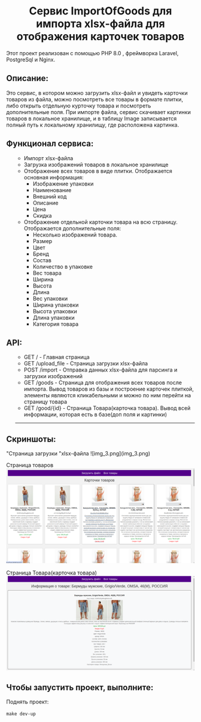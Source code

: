  <h1 align="center">Сервис ImportOfGoods для импорта xlsx-файла для отображения карточек товаров</h1>
  <p> Этот проект реализован с помощью PHP 8.0 , фреймворка Laravel, PostgreSql и Nginx.
 <h2>Описание:</h2>
  <p> Это сервис, в котором можно загрузить xlsx-файл и увидеть карточки товаров из файла, можно посмотреть все товары в формате плитки, либо открыть отдельную курточку товара и посмотреть дополнительные поля.
При импорте файла, сервис скачивает картинки товаров в локальное хранилище, и в таблицу Image записывается полный путь к локальному хранилищу, где расположена картинка.
<h2>Функционал сервиса:</h2>
<ul>

- Импорт xlsx-файла
- Загрузка изображений товаров в локальное хранилище
- Отображение всех товаров в виде плитки. Отображается основная информация: 
    + Изображение упаковки
    + Наименование
    + Внешний код
    + Описание
    + Цена
    + Скидка
- Отображение отдельной карточки товара на всю страницу. Отображается дополнительные поля:
  - Несколько изображений товара.
  - Размер
  - Цвет
  - Бренд
  - Состав
  - Количество в упаковке
  - Вес товара
  - Ширина
  - Высота
  - Длина
  - Вес упаковки
  - Ширина упаковки
  - Высота упаковки
  - Длина упаковки
  - Категория товара
</ul>

<h2>API:</h2>
<ul>

- GET / - Главная страница
- GET /upload_file - Страница загрузки xlsx-файла
- POST /import - Отправка данных xlsx-файла для парсинга и загрузки изображений
- GET /goods - Страница для отображения всех товаров после импорта. Вывод товаров из базы и построение карточек плиткой, элементы являются кликабельными и можно по ним перейти на страницу товара
- GET /good/{id} - Страница Товара(карточка товара). Вывод всей информации, которая есть в базе(доп поля и картинки)
---
</ul>

<h2>Скриншоты:</h2>
"Страница загрузки "xlsx-файла
![img_3.png](img_3.png)

Страница товаров
![img_1.png](img_1.png)

Страница Товара(карточка товара)
![img_2.png](img_2.png)
<h2>Чтобы запустить проект, выполните:</h2>

Поднять проект:

```make dev-up```
